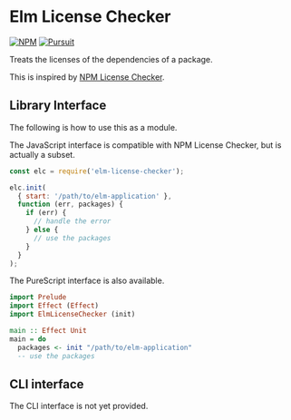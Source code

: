 # Elm License Checker

[![NPM][npm-badge]][npm] [![Pursuit][pursuit-badge]][pursuit]

[npm]: https://www.npmjs.com/package/elm-license-checker
[npm-badge]: https://img.shields.io/npm/v/elm-license-checker
[pursuit]: https://pursuit.purescript.org/packages/purescript-elm-license-checker/
[pursuit-badge]: https://img.shields.io/badge/pursuit-v2.1.0-%231d222d

Treats the licenses of the dependencies of a package.

This is inspired by [NPM License Checker](https://github.com/davglass/license-checker).

## Library Interface

The following is how to use this as a module.

The JavaScript interface is compatible with NPM License Checker, but is actually a subset.

```javascript
const elc = require('elm-license-checker');

elc.init(
  { start: '/path/to/elm-application' },
  function (err, packages) {
    if (err) {
      // handle the error
    } else {
      // use the packages
    }
  }
);
```

The PureScript interface is also available.

```purescript
import Prelude
import Effect (Effect)
import ElmLicenseChecker (init)

main :: Effect Unit
main = do
  packages <- init "/path/to/elm-application"
  -- use the packages
```

## CLI interface

The CLI interface is not yet provided.
